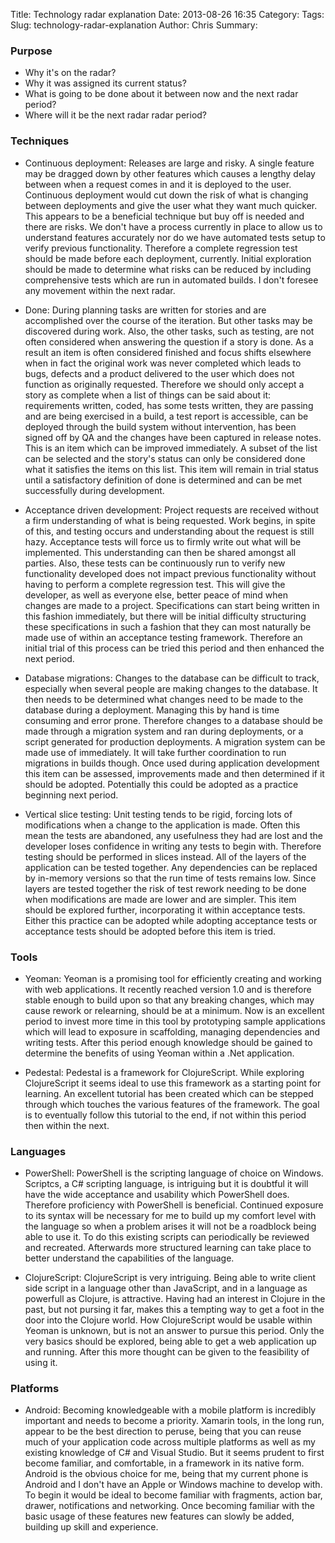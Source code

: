 Title: Technology radar explanation
Date: 2013-08-26 16:35
Category: 
Tags: 
Slug: technology-radar-explanation
Author: Chris
Summary: 

### Purpose
- Why it's on the radar?
- Why it was assigned its current status?
- What is going to be done about it between now and the next radar period?
- Where will it be the next radar radar period?

### Techniques
- Continuous deployment: Releases are large and risky. A single feature may be dragged down by other features which causes a lengthy delay between when a request comes in and it is deployed to the user. Continuous deployment would cut down the risk of what is changing between deployments and give the user what they want much quicker. This appears to be a beneficial technique but buy off is needed and there are risks. We don't have a process currently in place to allow us to understand features accurately nor do we have automated tests setup to verify previous functionality. Therefore a complete regression test should be made before each deployment, currently. Initial exploration should be made to determine what risks can be reduced by including comprehensive tests which are run in automated builds. I don't foresee any movement within the next radar.

- Done: During planning tasks are written for stories and are accomplished over the course of the iteration. But other tasks may be discovered during work. Also, the other tasks, such as testing, are not often considered when answering the question if a story is done. As a result an item is often considered finished and focus shifts elsewhere when in fact the original work was never completed which leads to bugs, defects and a product delivered to the user which does not function as originally requested. Therefore we should only accept a story as complete when a list of things can be said about it: 
requirements written, coded, has some tests written, they are passing and are being exercised in a build, a test report is accessible, can be deployed through the build system without intervention, has been signed off by QA and the changes have been captured in release notes. This is an item which can be improved immediately. A subset of the list can be selected and the story's status can only be considered done what it satisfies the items on this list. This item will remain in trial status until a satisfactory definition of done is determined and can be met successfully during development.

- Acceptance driven development: Project requests are received without a firm understanding of what is being requested. Work begins, in spite of this, and testing occurs and understanding about the request is still hazy. Acceptance tests will force us to firmly write out what will be implemented. This understanding can then be shared amongst all parties. Also, these tests can be continuously run to verify new functionality developed does not impact previous functionality without having to perform a complete regression test. This will give the developer, as well as everyone else, better peace of mind when changes are made to a project. Specifications can start being written in this fashion immediately, but there will be initial difficulty structuring these specifications in such a fashion that they can most naturally be made use of within an acceptance testing framework. Therefore an initial trial of this process can be tried this period and then enhanced the next period.

- Database migrations: Changes to the database can be difficult to track, especially when several people are making changes to the database. It then needs to be determined what changes need to be made to the database during a deployment. Managing this by hand is time consuming and error prone. Therefore changes to a database should be made through a migration system and ran during deployments, or a script generated for production deployments. A migration system can be made use of immediately. It will take further coordination to run migrations in builds though. Once used during application development this item can be assessed, improvements made and then determined if it should be adopted. Potentially this could be adopted as a practice beginning next period.

- Vertical slice testing: Unit testing tends to be rigid, forcing lots of modifications when a change to the application is made. Often this mean the tests are abandoned, any usefulness they had are lost and the developer loses confidence in writing any tests to begin with. Therefore testing should be performed in slices instead. All of the layers of the application can be tested together. Any dependencies can be replaced by in-memory versions so that the run time of tests remains low. Since layers are tested together the risk of test rework needing to be done when modifications are made are lower and are simpler. This item should be explored further, incorporating it within acceptance tests. Either this practice can be adopted while adopting acceptance tests or acceptance tests should be adopted before this item is tried.

### Tools
- Yeoman: Yeoman is a promising tool for efficiently creating and working with web applications. It recently reached version 1.0 and is therefore stable enough to build upon so that any breaking changes, which may cause rework or relearning, should be at a minimum. Now is an excellent period to invest more time in this tool by prototyping sample applications which will lead to exposure in scaffolding, managing dependencies and writing tests. After this period enough knowledge should be gained to determine the benefits of using Yeoman within a .Net application.

- Pedestal: Pedestal is a framework for ClojureScript. While exploring ClojureScript it seems ideal to use this framework as a starting point for learning. An excellent tutorial has been created which can be stepped through which touches the various features of the framework. The goal is to eventually follow this tutorial to the end, if not within this period then within the next.

### Languages
- PowerShell: PowerShell is the scripting language of choice on Windows. Scriptcs, a C# scripting language, is intriguing but it is doubtful it will have the wide acceptance and usability which PowerShell does. Therefore proficiency with PowerShell is beneficial. Continued exposure to its syntax will be necessary for me to build up my comfort level with the language so when a problem arises it will not be a roadblock being able to use it. To do this existing scripts can periodically be reviewed and recreated. Afterwards more structured learning can take place to better understand the capabilities of the language.

- ClojureScript: ClojureScript is very intriguing. Being able to write client side script in a language other than JavaScript, and in a language as powerfull as Clojure, is attractive. Having had an interest in Clojure in the past, but not pursing it far, makes this a tempting way to get a foot in the door into the Clojure world. How ClojureScript would be usable within Yeoman is unknown, but is not an answer to pursue this period. Only the very basics should be explored, being able to get a web application up and running. After this more thought can be given to the feasibility of using it.

### Platforms
- Android: Becoming knowledgeable with a mobile platform is incredibly important and needs to become a priority. Xamarin tools, in the long run, appear to be the best direction to peruse, being that you can reuse much of your application code across multiple platforms as well as my existing knowledge of C# and Visual Studio. But it seems prudent to first become familiar, and comfortable, in a framework in its native form. Android is the obvious choice for me, being that my current phone is Android and I don't have an Apple or Windows machine to develop with. To begin it would be ideal to become familiar with fragments, action bar, drawer, notifications and networking. Once becoming familiar with the basic usage of these features new features can slowly be added, building up skill and experience.
